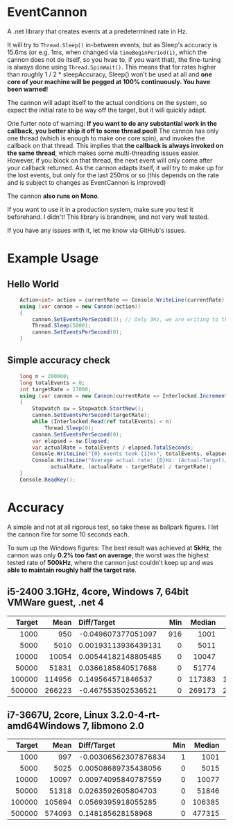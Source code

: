 EventCannon
===========

A .net library that creates events at a predetermined rate in Hz.

It will try to `Thread.Sleep()` in-between events, but as Sleep's accuracy is 15.6ms (or e.g. 1ms, when changed via `timeBeginPeriod(1)`, which the cannon does not do itself, so you hvae to, if you want that), the fine-tuning is always done using `Thread.SpinWait()`. This means that for rates higher than roughly 1 / 2 * sleepAccuracy, Sleep() won't be used at all and **one core of your machine will be pegged at 100% continuously. You have been warned!**

The cannon will adapt itself to the actual conditions on the system, so expect the initial rate to be way off the target, but it will quickly adapt.

One furter note of warning: **If you want to do any substantial work in the callback, you better ship it off to some thread pool!** The cannon has only one thread (which is enough to make one core spin), and invokes the callback on that thread. This implies that **the callback is always invoked on the same thread**, which makes some multi-threading issues easier. However, if you block on that thread, the next event will only come after your callback returned. As the cannon adapts itself, it will try to make up for the lost events, but only for the last 250ms or so (this depends on the rate and is subject to changes as EventCannon is improved)

The cannon **also runs on Mono**.

If you want to use it in a production system, make sure you test it beforehand. I didn't! This library is brandnew, and not very well tested.

If you have any issues with it, let me know via GitHub's issues.

# Example Usage
    
## Hello World
```C#
    Action<int> action = currentRate => Console.WriteLine(currentRate); // print current actual rate
    using (var cannon = new Cannon(action))
	{
        cannon.SetEventsPerSecond(3); // Only 3Hz, we are writing to the console every single time!
        Thread.Sleep(5000);
        cannon.SetEventsPerSecond(0);
    }
```

## Simple accuracy check
```C#
    long n = 200000;
    long totalEvents = 0;
    int targetRate = 17000;
    using (var cannon = new Cannon(currentRate => Interlocked.Increment(ref totalEvents)))
    {
        Stopwatch sw = Stopwatch.StartNew();
        cannon.SetEventsPerSecond(targetRate);
        while (Interlocked.Read(ref totalEvents) < n)
            Thread.Sleep(0);
        cannon.SetEventsPerSecond(0);
        var elapsed = sw.Elapsed;
        var actualRate = totalEvents / elapsed.TotalSeconds;
        Console.WriteLine("{0} events took {1}ms", totalEvents, elapsed.TotalMilliseconds);
        Console.WriteLine("Average actual rate: {0}Hz. (Actual-Target)/Target: {1}",
              actualRate, (actualRate - targetRate) / targetRate);
    }
    Console.ReadKey();
```

# Accuracy

A simple and not at all rigorous test, so take these as ballpark figures. I let the cannon fire for some 10 seconds each.

To sum up the Windows figures: The best result was achieved at **5kHz**, the cannon was only **0.2% too fast on average**, the worst was the highest tested rate of **500kHz**, where the cannon just couldn't keep up and was **able to maintain roughly half the target rate**.

## i5-2400 3.1GHz, 4core, Windows 7, 64bit VMWare guest, .net 4

| Target |      Mean |         Diff/Target | Min | Median |    Max |
|-------:|----------:|:--------------------|----:|-------:|-------:|
|   1000 |       950 |  -0.049607377051097 | 916 |   1001 |   3225 |
|   5000 |      5010 | 0.00193113936439131 |   0 |   5011 |   5494 |
|  10000 |     10054 | 0.00544182148805485 |   0 |  10047 |  11680 |
|  50000 |     51831 |  0.0366185840517688 |   0 |  51774 |  56207 |
| 100000 |    114956 |   0.149564571846537 |   0 | 117383 | 131094 |
| 500000 |    266223 |  -0.467553502536521 |   0 | 269173 | 284942 |

## i7-3667U, 2core, Linux 3.2.0-4-rt-amd64Windows 7, libmono 2.0

| Target |      Mean |          Diff/Target | Min | Median |    Max |
|-------:|----------:|:---------------------|----:|-------:|-------:|
|   1000 |       997 | -0.00306562307876834 |   1 |   1001 |   2522 |
|   5000 |      5025 |  0.00508689735438056 |   0 |   5015 |   6274 |
|  10000 |     10097 |  0.00974095840787559 |   0 |  10077 |  13027 |
|  50000 |     51318 |   0.0263592605804703 |   0 |  51846 |  51953 |
| 100000 |    105694 |   0.0569395918055285 |   0 | 106385 | 133704 |
| 500000 |    574093 |    0.148185628158968 |   0 | 477315 | 790861 |
